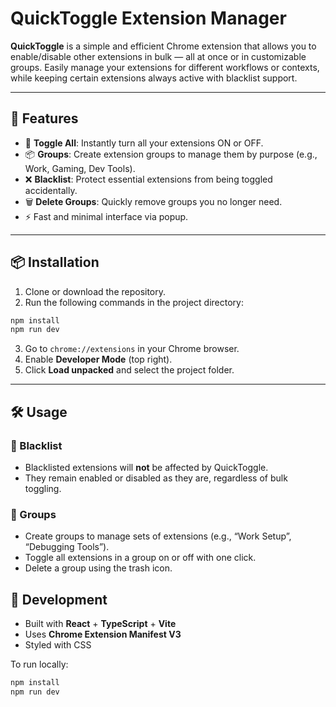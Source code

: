 # QuickToggle Extension Manager

**QuickToggle** is a simple and efficient Chrome extension that allows you to enable/disable other extensions in bulk — all at once or in customizable groups. Easily manage your extensions for different workflows or contexts, while keeping certain extensions always active with blacklist support.

---

## 🚀 Features

- 🔄 **Toggle All**: Instantly turn all your extensions ON or OFF.
- 📦 **Groups**: Create extension groups to manage them by purpose (e.g., Work, Gaming, Dev Tools).
- ❌ **Blacklist**: Protect essential extensions from being toggled accidentally.
- 🗑️ **Delete Groups**: Quickly remove groups you no longer need.
- ⚡ Fast and minimal interface via popup.
  
---

## 📦 Installation

1. Clone or download the repository.
2. Run the following commands in the project directory:

```bash
npm install
npm run dev
```

3. Go to `chrome://extensions` in your Chrome browser.
4. Enable **Developer Mode** (top right).
5. Click **Load unpacked** and select the project folder.

---

## 🛠️ Usage

### 🔲 Blacklist

- Blacklisted extensions will **not** be affected by QuickToggle.
- They remain enabled or disabled as they are, regardless of bulk toggling.
  
### 🧩 Groups

- Create groups to manage sets of extensions (e.g., “Work Setup”, “Debugging Tools”).
- Toggle all extensions in a group on or off with one click.
- Delete a group using the trash icon.

## 🧪 Development

- Built with **React** + **TypeScript** + **Vite**
- Uses **Chrome Extension Manifest V3**
- Styled with CSS

To run locally:

```bash
npm install
npm run dev

